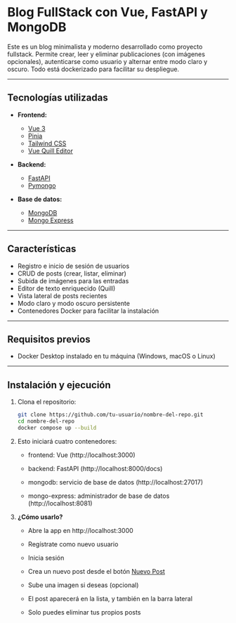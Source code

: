 # Blog FullStack con Vue, FastAPI y MongoDB

Este es un blog minimalista y moderno desarrollado como proyecto fullstack. Permite crear, leer y eliminar publicaciones (con imágenes opcionales), autenticarse como usuario y alternar entre modo claro y oscuro. Todo está dockerizado para facilitar su despliegue.

---

## Tecnologías utilizadas
- **Frontend:**
    - [Vue 3](https://vuejs.org/)
    - [Pinia](https://pinia.vuejs.org/)
    - [Tailwind CSS](https://tailwindcss.com/)
    - [Vue Quill Editor](https://vueup.github.io/vue-quill)

- **Backend:**
    - [FastAPI](https://fastapi.tiangolo.com/)
    - [Pymongo](https://pymongo.readthedocs.io/)

- **Base de datos:**
    - [MongoDB](https://www.mongodb.com/)
    - [Mongo Express](https://hub.docker.com/_/mongo-express)

---

## Características

- Registro e inicio de sesión de usuarios
- CRUD de posts (crear, listar, eliminar)
- Subida de imágenes para las entradas
- Editor de texto enriquecido (Quill)
- Vista lateral de posts recientes
- Modo claro y modo oscuro persistente
- Contenedores Docker para facilitar la instalación

---

## Requisitos previos

- Docker Desktop instalado en tu máquina (Windows, macOS o Linux)

---

## Instalación y ejecución

1. Clona el repositorio:

    ```bash
    git clone https://github.com/tu-usuario/nombre-del-repo.git
    cd nombre-del-repo
    docker compose up --build
    ```

2. Esto iniciará cuatro contenedores:
    - frontend: Vue (http://localhost:3000)

    - backend: FastAPI (http://localhost:8000/docs)

    - mongodb: servicio de base de datos (http://localhost:27017)
    - mongo-express: administrador de base de datos (http://localhost:8081)

3. **¿Cómo usarlo?**
    - Abre la app en http://localhost:3000

    - Regístrate como nuevo usuario

    - Inicia sesión

    - Crea un nuevo post desde el botón [Nuevo Post](http://localhost:3000/new-post)

    - Sube una imagen si deseas (opcional)

    - El post aparecerá en la lista, y también en la barra lateral

    - Solo puedes eliminar tus propios posts